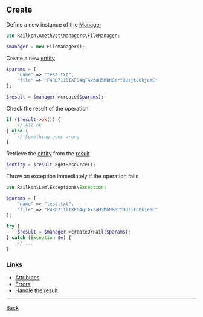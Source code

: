 ## Create

Define a new instance of the [Manager](manager.md)

```php
use Railken\Amethyst\Managers\FileManager;

$manager = new FileManager();
```

Create a new [entity](model.md)

```php
$params = [
    "name" => "test.txt",
    "file" => "F4RD711lIXF04qTAxzaH5MbN8erYOUsjtC0kjeaC"
];

$result = $manager->create($params);
```

Check the result of the operation

```php
if ($result->ok()) {
    // All ok
} else {
    // Something goes wrong
}
```

Retrieve the [entity](model.md) from the [result](result.md)

```php
$entity = $result->getResource();
```

Throw an exception immediately if the operation fails

```php
use Railken\Lem\Exceptions\Exception;

$params = [
    "name" => "test.txt",
    "file" => "F4RD711lIXF04qTAxzaH5MbN8erYOUsjtC0kjeaC"
];
   
try {
    $result = $manager->createOrFail($params);
} catch (Exception $e) {
    // ...
}
```

### Links
* [Attributes](attributes.md)
* [Errors](errors.md)
* [Handle the result](result.md)

---
[Back](index.md)